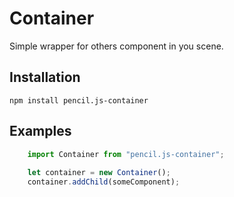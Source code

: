 # Container

Simple wrapper for others component in you scene.


## Installation

    npm install pencil.js-container


## Examples

```js
    import Container from "pencil.js-container";
    
    let container = new Container();
    container.addChild(someComponent);
```
